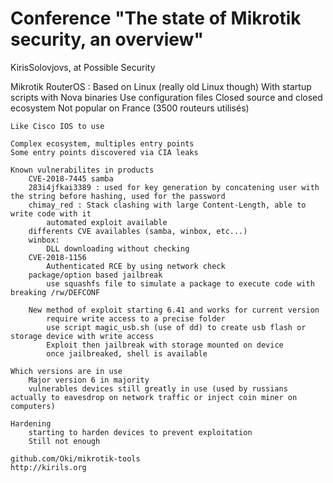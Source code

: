 # Conference "The state of Mikrotik security, an overview"

KirisSolovjovs, at Possible Security

Mikrotik RouterOS :
	Based on Linux (really old Linux though)
	With startup scripts
	with Nova binaries
	Use configuration files
	Closed source and closed ecosystem
	Not popular on France (3500 routeurs utilisés)
	
	Like Cisco IOS to use
	
	Complex ecosystem, multiples entry points
	Some entry points discovered via CIA leaks
	
	Known vulnerabilites in products
		CVE-2018-7445 samba
		283i4jfkai3389 : used for key generation by concatening user with the string before hashing, used for the password
		chimay_red : Stack clashing with large Content-Length, able to write code with it
			automated exploit available
		differents CVE availables (samba, winbox, etc...)
		winbox:
			DLL downloading without checking
		CVE-2018-1156
			Authenticated RCE by using network check
		package/option based jailbreak
			use squashfs file to simulate a package to execute code with breaking /rw/DEFCONF

		New method of exploit starting 6.41 and works for current version
			require write access to a precise folder
			use script magic_usb.sh (use of dd) to create usb flash or storage device with write access
			Exploit then jailbreak with storage mounted on device
			once jailbreaked, shell is available 

	Which versions are in use
		Major version 6 in majority
		vulnerables devices still greatly in use (used by russians actually to eavesdrop on network traffic or inject coin miner on computers)
	
	Hardening
		starting to harden devices to prevent exploitation
		Still not enough

	github.com/Oki/mikrotik-tools
	http://kirils.org
	
